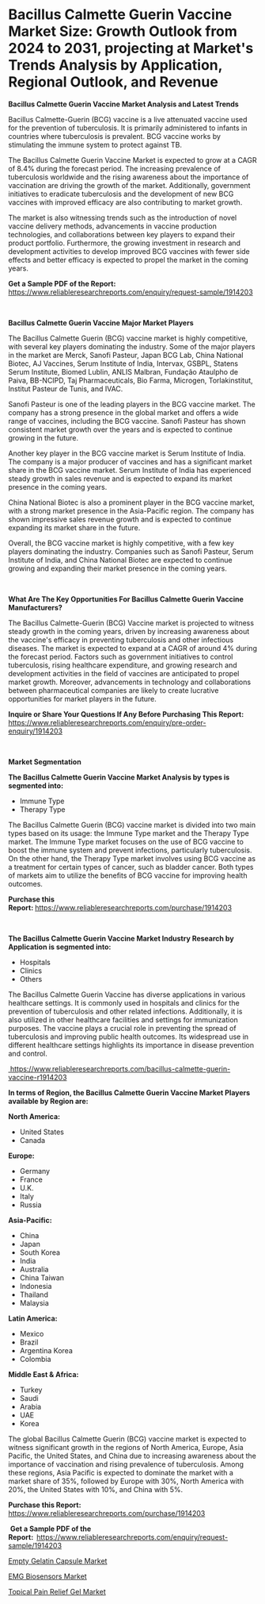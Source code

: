 <p><h1>Bacillus Calmette Guerin Vaccine Market Size: Growth Outlook from 2024 to 2031, projecting at Market's Trends Analysis by Application, Regional Outlook, and Revenue</h1></p><p><strong>Bacillus Calmette Guerin Vaccine Market Analysis and Latest Trends</strong></p>
<p><p>Bacillus Calmette-Guerin (BCG) vaccine is a live attenuated vaccine used for the prevention of tuberculosis. It is primarily administered to infants in countries where tuberculosis is prevalent. BCG vaccine works by stimulating the immune system to protect against TB.</p><p>The Bacillus Calmette Guerin Vaccine Market is expected to grow at a CAGR of 8.4% during the forecast period. The increasing prevalence of tuberculosis worldwide and the rising awareness about the importance of vaccination are driving the growth of the market. Additionally, government initiatives to eradicate tuberculosis and the development of new BCG vaccines with improved efficacy are also contributing to market growth.</p><p>The market is also witnessing trends such as the introduction of novel vaccine delivery methods, advancements in vaccine production technologies, and collaborations between key players to expand their product portfolio. Furthermore, the growing investment in research and development activities to develop improved BCG vaccines with fewer side effects and better efficacy is expected to propel the market in the coming years.</p></p>
<p><strong>Get a Sample PDF of the Report:&nbsp;</strong> <a href="https://www.reliableresearchreports.com/enquiry/request-sample/1914203">https://www.reliableresearchreports.com/enquiry/request-sample/1914203</a></p>
<p>&nbsp;</p>
<p><strong>Bacillus Calmette Guerin Vaccine Major Market Players</strong></p>
<p><p>The Bacillus Calmette Guerin (BCG) vaccine market is highly competitive, with several key players dominating the industry. Some of the major players in the market are Merck, Sanofi Pasteur, Japan BCG Lab, China National Biotec, AJ Vaccines, Serum Institute of India, Intervax, GSBPL, Statens Serum Institute, Biomed Lublin, ANLIS Malbran, Fundação Ataulpho de Paiva, BB-NCIPD, Taj Pharmaceuticals, Bio Farma, Microgen, Torlakinstitut, Institut Pasteur de Tunis, and IVAC.</p><p>Sanofi Pasteur is one of the leading players in the BCG vaccine market. The company has a strong presence in the global market and offers a wide range of vaccines, including the BCG vaccine. Sanofi Pasteur has shown consistent market growth over the years and is expected to continue growing in the future. </p><p>Another key player in the BCG vaccine market is Serum Institute of India. The company is a major producer of vaccines and has a significant market share in the BCG vaccine market. Serum Institute of India has experienced steady growth in sales revenue and is expected to expand its market presence in the coming years. </p><p>China National Biotec is also a prominent player in the BCG vaccine market, with a strong market presence in the Asia-Pacific region. The company has shown impressive sales revenue growth and is expected to continue expanding its market share in the future.</p><p>Overall, the BCG vaccine market is highly competitive, with a few key players dominating the industry. Companies such as Sanofi Pasteur, Serum Institute of India, and China National Biotec are expected to continue growing and expanding their market presence in the coming years.</p></p>
<p>&nbsp;</p>
<p><strong>What Are The Key Opportunities For Bacillus Calmette Guerin Vaccine Manufacturers?</strong></p>
<p><p>The Bacillus Calmette-Guerin (BCG) Vaccine market is projected to witness steady growth in the coming years, driven by increasing awareness about the vaccine's efficacy in preventing tuberculosis and other infectious diseases. The market is expected to expand at a CAGR of around 4% during the forecast period. Factors such as government initiatives to control tuberculosis, rising healthcare expenditure, and growing research and development activities in the field of vaccines are anticipated to propel market growth. Moreover, advancements in technology and collaborations between pharmaceutical companies are likely to create lucrative opportunities for market players in the future.</p></p>
<p><strong>Inquire or Share Your Questions If Any Before Purchasing This Report:</strong> <a href="https://www.reliableresearchreports.com/enquiry/pre-order-enquiry/1914203">https://www.reliableresearchreports.com/enquiry/pre-order-enquiry/1914203</a></p>
<p>&nbsp;</p>
<p><strong>Market Segmentation</strong></p>
<p><strong>The Bacillus Calmette Guerin Vaccine Market Analysis by types is segmented into:</strong></p>
<p><ul><li>Immune Type</li><li>Therapy Type</li></ul></p>
<p><p>The Bacillus Calmette Guerin (BCG) vaccine market is divided into two main types based on its usage: the Immune Type market and the Therapy Type market. The Immune Type market focuses on the use of BCG vaccine to boost the immune system and prevent infections, particularly tuberculosis. On the other hand, the Therapy Type market involves using BCG vaccine as a treatment for certain types of cancer, such as bladder cancer. Both types of markets aim to utilize the benefits of BCG vaccine for improving health outcomes.</p></p>
<p><strong>Purchase this Report:&nbsp;</strong><a href="https://www.reliableresearchreports.com/purchase/1914203">https://www.reliableresearchreports.com/purchase/1914203</a></p>
<p>&nbsp;</p>
<p><strong>The Bacillus Calmette Guerin Vaccine Market Industry Research by Application is segmented into:</strong></p>
<p><ul><li>Hospitals</li><li>Clinics</li><li>Others</li></ul></p>
<p><p>The Bacillus Calmette Guerin Vaccine has diverse applications in various healthcare settings. It is commonly used in hospitals and clinics for the prevention of tuberculosis and other related infections. Additionally, it is also utilized in other healthcare facilities and settings for immunization purposes. The vaccine plays a crucial role in preventing the spread of tuberculosis and improving public health outcomes. Its widespread use in different healthcare settings highlights its importance in disease prevention and control.</p></p>
<p><a href="https://www.reliableresearchreports.com/bacillus-calmette-guerin-vaccine-r1914203">&nbsp;https://www.reliableresearchreports.com/bacillus-calmette-guerin-vaccine-r1914203</a></p>
<p><strong>In terms of Region, the Bacillus Calmette Guerin Vaccine Market Players available by Region are:</strong></p>
<p>
    <p> <strong> North America: </strong>
        <ul>
            <li>United States</li>
            <li>Canada</li>
        </ul>
        </p> 
    <p> <strong> Europe: </strong>
        <ul>
            <li>Germany</li>
            <li>France</li>
            <li>U.K.</li>
            <li>Italy</li>
            <li>Russia</li>
        </ul>
        </p> 
    <p> <strong> Asia-Pacific: </strong>
        <ul>
            <li>China</li>
            <li>Japan</li>
            <li>South Korea</li>
            <li>India</li>
            <li>Australia</li>
            <li>China Taiwan</li>
            <li>Indonesia</li>
            <li>Thailand</li>
            <li>Malaysia</li>
        </ul>
        </p> 
    <p> <strong> Latin America: </strong>
        <ul>
            <li>Mexico</li>
            <li>Brazil</li>
            <li>Argentina Korea</li>
            <li>Colombia</li>
        </ul>
        </p> 
    <p> <strong> Middle East & Africa: </strong>
        <ul>
            <li>Turkey</li>
            <li>Saudi</li>
            <li>Arabia</li>
            <li>UAE</li>
            <li>Korea</li>
        </ul>
    </p>
    </p>
<p><p>The global Bacillus Calmette Guerin (BCG) vaccine market is expected to witness significant growth in the regions of North America, Europe, Asia Pacific, the United States, and China due to increasing awareness about the importance of vaccination and rising prevalence of tuberculosis. Among these regions, Asia Pacific is expected to dominate the market with a market share of 35%, followed by Europe with 30%, North America with 20%, the United States with 10%, and China with 5%.</p></p>
<p><strong>Purchase this Report: </strong><a href="https://www.reliableresearchreports.com/purchase/1914203">https://www.reliableresearchreports.com/purchase/1914203</a></p>
<p>&nbsp;<strong>Get a Sample PDF of the Report:&nbsp;&nbsp;</strong><a href="https://www.reliableresearchreports.com/enquiry/request-sample/1914203">https://www.reliableresearchreports.com/enquiry/request-sample/1914203</a></p>
<p><strong></strong></p>
<p><p><a href="https://github.com/ElmoRunolfsson2023/Market-Research-Report-List-1/blob/main/empty-gelatin-capsule-market.md">Empty Gelatin Capsule Market</a></p><p><a href="https://view.publitas.com/reportprime-1/emg-biosensors-market-analysis-its-cagr-market-segmentation-and-global-industry-overview/">EMG Biosensors Market</a></p><p><a href="https://github.com/susanjprice2023/Market-Research-Report-List-1/blob/main/topical-pain-relief-gel-market.md">Topical Pain Relief Gel Market</a></p></p>